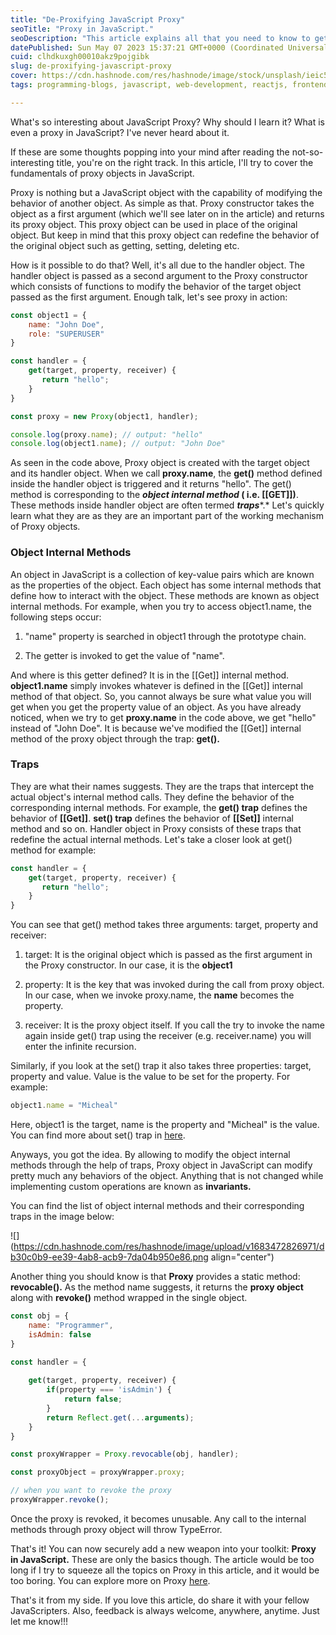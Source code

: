```yaml
---
title: "De-Proxifying JavaScript Proxy"
seoTitle: "Proxy in JavaScript."
seoDescription: "This article explains all that you need to know to get started with JavaScript proxy object. It also explains what object internal methods and traps."
datePublished: Sun May 07 2023 15:37:21 GMT+0000 (Coordinated Universal Time)
cuid: clhdkuxgh00010akz9pojgibk
slug: de-proxifying-javascript-proxy
cover: https://cdn.hashnode.com/res/hashnode/image/stock/unsplash/ieic5Tq8YMk/upload/00d4ab30b1b0238271888fa98a09a4bb.jpeg
tags: programming-blogs, javascript, web-development, reactjs, frontend-development

---
```


What's so interesting about JavaScript Proxy? Why should I learn it? What is even a proxy in JavaScript? I've never heard about it.

If these are some thoughts popping into your mind after reading the not-so-interesting title, you're on the right track. In this article, I'll try to cover the fundamentals of proxy objects in JavaScript.

Proxy is nothing but a JavaScript object with the capability of modifying the behavior of another object. As simple as that. Proxy constructor takes the object as a first argument (which we'll see later on in the article) and returns its proxy object. This proxy object can be used in place of the original object. But keep in mind that this proxy object can redefine the behavior of the original object such as getting, setting, deleting etc.

How is it possible to do that? Well, it's all due to the handler object. The handler object is passed as a second argument to the Proxy constructor which consists of functions to modify the behavior of the target object passed as the first argument. Enough talk, let's see proxy in action:

```javascript
const object1 = { 
    name: "John Doe",
    role: "SUPERUSER"
}

const handler = {
    get(target, property, receiver) {
       return "hello";
    }
}

const proxy = new Proxy(object1, handler); 

console.log(proxy.name); // output: "hello"
console.log(object1.name); // output: "John Doe"
```

As seen in the code above, Proxy object is created with the target object and its handler object. When we call **proxy.name**, the **get()** method defined inside the handler object is triggered and it returns "hello". The get() method is corresponding to the ***object internal method* ( i.e. \[\[GET\]\])**. These methods inside handler object are often termed ***traps***\*.\* Let's quickly learn what they are as they are an important part of the working mechanism of Proxy objects.

### Object Internal Methods

An object in JavaScript is a collection of key-value pairs which are known as the properties of the object. Each object has some internal methods that define how to interact with the object. These methods are known as object internal methods. For example, when you try to access object1.name, the following steps occur:

1. "name" property is searched in object1 through the prototype chain.
    
2. The getter is invoked to get the value of "name".
    

And where is this getter defined? It is in the \[\[Get\]\] internal method. **object1.name** simply invokes whatever is defined in the \[\[Get\]\] internal method of that object. So, you cannot always be sure what value you will get when you get the property value of an object. As you have already noticed, when we try to get **proxy.name** in the code above, we get "hello" instead of "John Doe". It is because we've modified the \[\[Get\]\] internal method of the proxy object through the trap: **get().**

### Traps

They are what their names suggests. They are the traps that intercept the actual object's internal method calls. They define the behavior of the corresponding internal methods. For example, the **get() trap** defines the behavior of **\[\[Get\]\]**. **set() trap** defines the behavior of **\[\[Set\]\]** internal method and so on. Handler object in Proxy consists of these traps that redefine the actual internal methods. Let's take a closer look at get() method for example:

```javascript
const handler = {
    get(target, property, receiver) {
       return "hello";
    }
}
```

You can see that get() method takes three arguments: target, property and receiver:

1. target: It is the original object which is passed as the first argument in the Proxy constructor. In our case, it is the **object1**
    
2. property: It is the key that was invoked during the call from proxy object. In our case, when we invoke proxy.name, the **name** becomes the property.
    
3. receiver: It is the proxy object itself. If you call the try to invoke the name again inside get() trap using the receiver (e.g. receiver.name) you will enter the infinite recursion.
    

Similarly, if you look at the set() trap it also takes three properties: target, property and value. Value is the value to be set for the property. For example:

```javascript
object1.name = "Micheal"
```

Here, object1 is the target, name is the property and "Micheal" is the value. You can find more about set() trap in [here](https://developer.mozilla.org/en-US/docs/Web/JavaScript/Reference/Global_Objects/Proxy/Proxy/set).

Anyways, you got the idea. By allowing to modify the object internal methods through the help of traps, Proxy object in JavaScript can modify pretty much any behaviors of the object. Anything that is not changed while implementing custom operations are known as **invariants.**

You can find the list of object internal methods and their corresponding traps in the image below:

![](https://cdn.hashnode.com/res/hashnode/image/upload/v1683472826971/db30c0b9-ee39-4ab8-acb9-7da04b950e86.png align="center")

Another thing you should know is that **Proxy** provides a static method: **revocable().** As the method name suggests, it returns the **proxy object** along with **revoke()** method wrapped in the single object.

```javascript
const obj = {
    name: "Programmer",
    isAdmin: false
}

const handler = {
    
    get(target, property, receiver) {
        if(property === 'isAdmin') {
            return false;
        }
        return Reflect.get(...arguments);
    }
}

const proxyWrapper = Proxy.revocable(obj, handler);

const proxyObject = proxyWrapper.proxy;

// when you want to revoke the proxy
proxyWrapper.revoke();
```

Once the proxy is revoked, it becomes unusable. Any call to the internal methods through proxy object will throw TypeError.

That's it! You can now securely add a new weapon into your toolkit: **Proxy in JavaScript.** These are only the basics though. The article would be too long if I try to squeeze all the topics on Proxy in this article, and it would be too boring. You can explore more on Proxy [here](https://developer.mozilla.org/en-US/docs/Web/JavaScript/Reference/Global_Objects/Proxy).

That's it from my side. If you love this article, do share it with your fellow JavaScripters. Also, feedback is always welcome, anywhere, anytime. Just let me know!!!